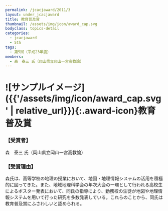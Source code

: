 ```yaml
---
permalink: /jcacjaward/2011/3
layout: under_jcacjaward
title: 教育普及賞
thumbnail: /assets/img/icon/award_cap.svg
bodyclass: topics-detail
categories:
  - jcacjaward
  - 5th
tags:
  - 第5回（平成23年度）
members:
  - 森　泰三 氏（岡山県立岡山一宮高教諭）
---
```


# ![サンプルイメージ]({{'/assets/img/icon/award_cap.svg' | relative_url}}){:.award-icon}教育普及賞

### 【受賞者】

森　泰三 氏（岡山県立岡山一宮高教諭）

### 【受賞理由】

森氏は、高等学校の地理の授業において、地図・地理情報システムの活用を積極的に図ってきた。また、地域地理科学会の年次大会の一環として行われる高校生によるポスター発表において、同氏の指導により、勤務校の生徒が地図や地理情報システムを用いて行った研究を多数発表している。これらのことから、同氏は教育普及賞にふさわしいと認められる。
